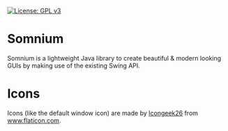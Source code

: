 [![License: GPL v3](https://img.shields.io/badge/License-GPLv3-blue.svg)](https://www.gnu.org/licenses/gpl-3.0)

# Somnium
Somnium is a lightweight Java library to create beautiful & modern looking GUIs by making use of the existing Swing API.

# Icons
Icons (like the default window icon) are made by <a href="https://www.flaticon.com/authors/icongeek26" title="Icongeek26">Icongeek26</a> from <a href="https://www.flaticon.com/" title="Flaticon"> www.flaticon.com</a>.
